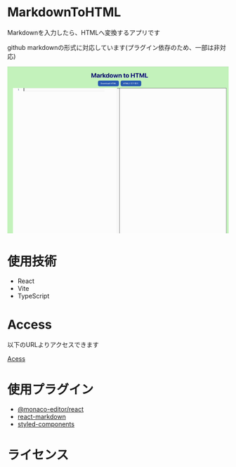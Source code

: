 # MarkdownToHTML

Markdownを入力したら、HTMLへ変換するアプリです

github markdownの形式に対応しています(プラグイン依存のため、一部は非対応)

![Welcome!](/doc/image.gif)


# 使用技術

- React
- Vite
- TypeScript

# Access

以下のURLよりアクセスできます

[Acess](https://kip2.github.io/MarkdownToHTML/)

# 使用プラグイン
- [@monaco-editor/react](https://www.npmjs.com/package/@monaco-editor/react)
- [react-markdown](https://www.npmjs.com/package/react-markdown?activeTab=readme)
- [styled-components](https://www.npmjs.com/package/styled-components)

# ライセンス
